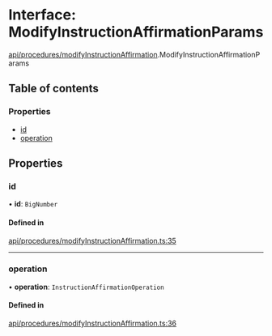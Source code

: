 # Interface: ModifyInstructionAffirmationParams

[api/procedures/modifyInstructionAffirmation](../wiki/api.procedures.modifyInstructionAffirmation).ModifyInstructionAffirmationParams

## Table of contents

### Properties

- [id](../wiki/api.procedures.modifyInstructionAffirmation.ModifyInstructionAffirmationParams#id)
- [operation](../wiki/api.procedures.modifyInstructionAffirmation.ModifyInstructionAffirmationParams#operation)

## Properties

### id

• **id**: `BigNumber`

#### Defined in

[api/procedures/modifyInstructionAffirmation.ts:35](https://github.com/PolymathNetwork/polymesh-sdk/blob/31dfa0dc/src/api/procedures/modifyInstructionAffirmation.ts#L35)

___

### operation

• **operation**: `InstructionAffirmationOperation`

#### Defined in

[api/procedures/modifyInstructionAffirmation.ts:36](https://github.com/PolymathNetwork/polymesh-sdk/blob/31dfa0dc/src/api/procedures/modifyInstructionAffirmation.ts#L36)
